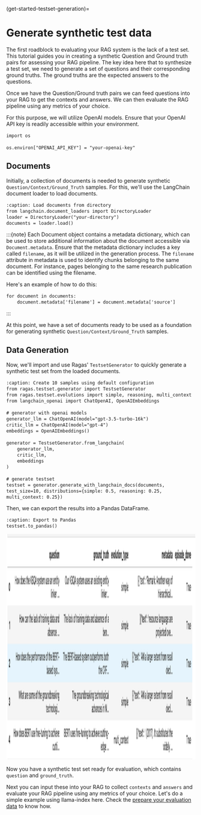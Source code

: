(get-started-testset-generation)=
# Generate synthetic test data
The first roadblock to evaluating your RAG system is the lack of a test set. This tutorial guides you in creating a synthetic Question and Ground truth pairs for assessing your RAG pipeline. The key idea here that to synthesize a test set, we need to generate a set of questions and their corresponding ground truths. The ground truths are the expected answers to the questions.


Once we have the Question/Ground truth pairs we can feed questions into your RAG to get the contexts and answers. We can then evaluate the RAG pipeline using any metrics of your choice.

For this purpose, we will utilize OpenAI models. Ensure that your OpenAI API key is readily accessible within your environment.


```{code-block} python
import os

os.environ["OPENAI_API_KEY"] = "your-openai-key"
```

## Documents

Initially, a collection of documents is needed to generate synthetic `Question/Context/Ground_Truth` samples. For this, we'll use the LangChain document loader to load documents.

```{code-block} python
:caption: Load documents from directory
from langchain.document_loaders import DirectoryLoader
loader = DirectoryLoader("your-directory")
documents = loader.load()
```

:::{note}
Each Document object contains a metadata dictionary, which can be used to store additional information about the document accessible via `Document.metadata`. Ensure that the metadata dictionary includes a key called `filename`, as it will be utilized in the generation process. The `filename` attribute in metadata is used to identify chunks belonging to the same document. For instance, pages belonging to the same research publication can be identified using the filename.

Here's an example of how to do this:

```{code-block} python
for document in documents:
    document.metadata['filename'] = document.metadata['source']
```
:::

At this point, we have a set of documents ready to be used as a foundation for generating synthetic `Question/Context/Ground_Truth` samples.

## Data Generation

Now, we'll import and use Ragas' `TestsetGenerator` to quickly generate a synthetic test set from the loaded documents.

```{code-block} python
:caption: Create 10 samples using default configuration
from ragas.testset.generator import TestsetGenerator
from ragas.testset.evolutions import simple, reasoning, multi_context
from langchain_openai import ChatOpenAI, OpenAIEmbeddings

# generator with openai models
generator_llm = ChatOpenAI(model="gpt-3.5-turbo-16k")
critic_llm = ChatOpenAI(model="gpt-4")
embeddings = OpenAIEmbeddings()

generator = TestsetGenerator.from_langchain(
    generator_llm,
    critic_llm,
    embeddings
)

# generate testset
testset = generator.generate_with_langchain_docs(documents, test_size=10, distributions={simple: 0.5, reasoning: 0.25, multi_context: 0.25})
```

Then, we can export the results into a Pandas DataFrame.

```{code-block} python
:caption: Export to Pandas
testset.to_pandas()
```
<p align="left">
<img src="../_static/imgs/testset_output.png" alt="test-outputs" width="800" height="600" />
</p>

Now you have a synthetic test set ready for evaluation, which contains `question` and `ground_truth`. 

Next you can input these into your RAG to collect `contexts` and `answers` and evaluate your RAG pipeline using any metrics of your choice. Let's do a simple example using llama-index here. Check the [prepare your evaluation data](./prepare_data.ipynb) to know how.

